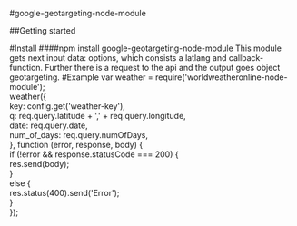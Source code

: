 #google-geotargeting-node-module

##Getting started

#Install
####npm install google-geotargeting-node-module
This module gets next input data: options, which consists a latlang and callback-function. 
Further there is a request to the api and the output goes object geotargeting.
#Example
    var weather = require('worldweatheronline-node-module');  
    weather({  
            key: config.get('weather-key'),  
            q: req.query.latitude + ',' + req.query.longitude,  
            date: req.query.date,  
            num_of_days: req.query.numOfDays,  
        }, function (error, response, body) {  
            if (!error && response.statusCode === 200) {  
                res.send(body);  
            }  
            else {  
                res.status(400).send('Error');  
            }  
        });  
